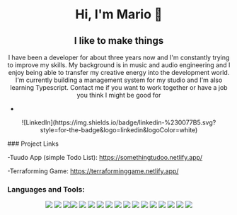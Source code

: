 

<h1 align="center">Hi, I'm  Mario 👋</h1>
<h2 align="center"> I like to make things</h2>

<!--
**moseqmoseg/MarioQ** is a ✨ _special_ ✨ repository because its `README.md` (this file) appears on your GitHub profile.

Here are some ideas to get you started:

-->

<p align="center"> I have been a developer for about three years now and I'm constantly trying to improve my skills. My background is in music and audio engineering and I enjoy being able to transfer my creative energy into the development world. I'm currently building a management system for my studio and I'm also learning Typescript. Contact me if you want to work together or have a job you think I might be good for</>

-


<p align="center"> ![LinkedIn](https://img.shields.io/badge/linkedin-%230077B5.svg?style=for-the-badge&logo=linkedin&logoColor=white)</p>
### Project Links

-Tuudo App (simple Todo List): https://somethingtudoo.netlify.app/

-Terraforming Game: https://terraforminggame.netlify.app/


### Languages and Tools:

<p align="center"> <img src="https://img.shields.io/badge/JavaScript-F7DF1E?style=for-the-badge&logo=javascript&logoColor=black"/> <img src="https://img.shields.io/badge/React-20232A?style=for-the-badge&logo=react&logoColor=61DAFB"/>  <img src="https://img.shields.io/badge/Next-black?style=for-the-badge&logo=next.js&logoColor=white)"/><img src="https://img.shields.io/badge/Node.js-43853D?style=for-the-badge&logo=node.js&logoColor=white"/> <img src="(https://img.shields.io/badge/firebase-%23039BE5.svg?style=for-the-badge&logo=firebase)"/> <img src="https://img.shields.io/badge/Express.js-404D59?style=for-the-badge"/> <img src="https://img.shields.io/badge/Tailwind_CSS-38B2AC?style=for-the-badge&logo=tailwind-css&logoColor=white"/> <img src="https://img.shields.io/badge/Bootstrap-563D7C?style=for-the-badge&logo=bootstrap&logoColor=white"/> <img src="https://img.shields.io/badge/Material--UI-0081CB?style=for-the-badge&logo=material-ui&logoColor=white"/> <img src="https://img.shields.io/badge/Redux-593D88?style=for-the-badge&logo=redux&logoColor=white"/> <img src="https://img.shields.io/badge/MongoDB-4EA94B?style=for-the-badge&logo=mongodb&logoColor=white"/> <img src="https://img.shields.io/badge/Netlify-00C7B7?style=for-the-badge&logo=netlify&logoColor=white"/> <img src="https://img.shields.io/badge/Google_Cloud-4285F4?style=for-the-badge&logo=google-cloud&logoColor=white"/> <img src="https://img.shields.io/badge/HTML5-E34F26?style=for-the-badge&logo=html5&logoColor=white"/>  <img src="https://img.shields.io/badge/CSS3-1572B6?style=for-the-badge&logo=css3&logoColor=white"/> <img src="https://img.shields.io/badge/Sass-CC6699?style=for-the-badge&logo=sass&logoColor=white"/> <img src="https://img.shields.io/badge/Canva-%2300C4CC.svg?&style=for-the-badge&logo=Canva&logoColor=white"/> </p>
